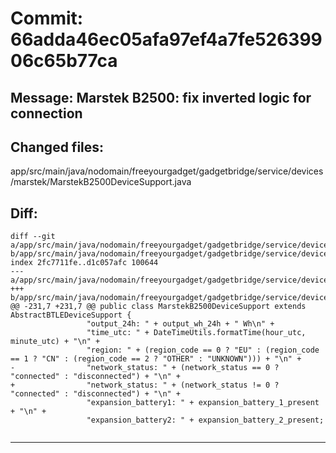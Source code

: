 # Commit: 66adda46ec05afa97ef4a7fe52639906c65b77ca
## Message: Marstek B2500: fix inverted logic for connection
## Changed files:
app/src/main/java/nodomain/freeyourgadget/gadgetbridge/service/devices/marstek/MarstekB2500DeviceSupport.java

## Diff:
```
diff --git a/app/src/main/java/nodomain/freeyourgadget/gadgetbridge/service/devices/marstek/MarstekB2500DeviceSupport.java b/app/src/main/java/nodomain/freeyourgadget/gadgetbridge/service/devices/marstek/MarstekB2500DeviceSupport.java
index 2fc7711fe..d1c057afc 100644
--- a/app/src/main/java/nodomain/freeyourgadget/gadgetbridge/service/devices/marstek/MarstekB2500DeviceSupport.java
+++ b/app/src/main/java/nodomain/freeyourgadget/gadgetbridge/service/devices/marstek/MarstekB2500DeviceSupport.java
@@ -231,7 +231,7 @@ public class MarstekB2500DeviceSupport extends AbstractBTLEDeviceSupport {
                 "output_24h: " + output_wh_24h + " Wh\n" +
                 "time_utc: " + DateTimeUtils.formatTime(hour_utc, minute_utc) + "\n" +
                 "region: " + (region_code == 0 ? "EU" : (region_code == 1 ? "CN" : (region_code == 2 ? "OTHER" : "UNKNOWN"))) + "\n" +
-                "network_status: " + (network_status == 0 ? "connected" : "disconnected") + "\n" +
+                "network_status: " + (network_status != 0 ? "connected" : "disconnected") + "\n" +
                 "expansion_battery1: " + expansion_battery_1_present + "\n" +
                 "expansion_battery2: " + expansion_battery_2_present;
 
```
-----------------------------------
